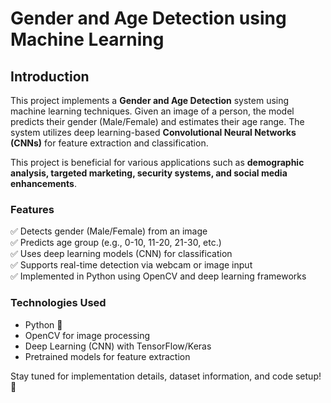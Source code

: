 # Gender and Age Detection using Machine Learning  

## Introduction  
This project implements a **Gender and Age Detection** system using machine learning techniques. Given an image of a person, the model predicts their gender (Male/Female) and estimates their age range. The system utilizes deep learning-based **Convolutional Neural Networks (CNNs)** for feature extraction and classification.  

This project is beneficial for various applications such as **demographic analysis, targeted marketing, security systems, and social media enhancements**.  

### Features  
✅ Detects gender (Male/Female) from an image  
✅ Predicts age group (e.g., 0-10, 11-20, 21-30, etc.)  
✅ Uses deep learning models (CNN) for classification  
✅ Supports real-time detection via webcam or image input  
✅ Implemented in Python using OpenCV and deep learning frameworks  

### Technologies Used  
- Python 🐍  
- OpenCV for image processing  
- Deep Learning (CNN) with TensorFlow/Keras  
- Pretrained models for feature extraction  

Stay tuned for implementation details, dataset information, and code setup! 🚀  
